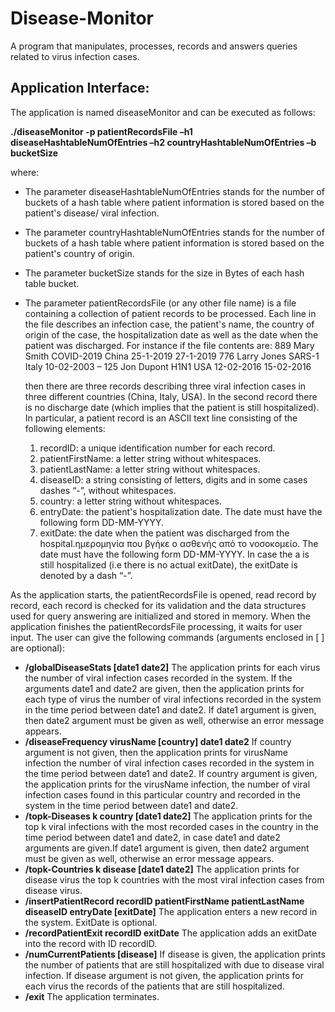 # Disease-Monitor

A program that manipulates, processes, records and answers queries related to virus infection cases. 

## Application Interface:
 
The application is named diseaseMonitor and can be executed as follows: 

**./diseaseMonitor -p patientRecordsFile –h1 diseaseHashtableNumOfEntries –h2 countryHashtableNumOfEntries –b bucketSize** 

where:
* The parameter diseaseHashtableNumOfEntries stands for the number of buckets of a hash table where patient information is stored based on the patient's disease/ viral infection.
* The parameter countryHashtableNumOfEntries stands for the number of buckets of a hash table where patient information is stored based on the patient's country of origin.
* The parameter bucketSize stands for the size in Bytes of each hash table bucket.
* The parameter patientRecordsFile (or any other file name) is a file containing a collection of patient records to  be processed. Each line in the file describes an               infection case, the patient's name, the country of origin of the case,  the hospitalization date as well as the date when the patient was discharged. For instance if the         file contents  are:
                889 Mary Smith COVID-2019 China 25-1-2019 27-1-2019
                776 Larry Jones SARS-1 Italy 10-02-2003 –
                125 Jon Dupont H1N1 USA 12-02-2016 15-02-2016
       
   then there are three records describing three viral infection cases in three different countries (China, Italy, USA). In the second record there is no discharge date            (which implies that the patient is still hospitalized). In particular, a patient record is an ASCII text line consisting of the following elements:
      
   1. recordID: a unique identification number for each record.
   2. patientFirstName: a letter string without whitespaces.
   3. patientLastName: a letter string without whitespaces.
   4. diseaseID: a string consisting of letters, digits and in some cases dashes “-”, without whitespaces.
   5. country: a letter string without whitespaces.
   6. entryDate: the patient's hospitalization date. The date must have the following form DD-MM-YYYY.
   7. exitDate: the date when the patient was discharged from the hospital.ημερομηνία που βγήκε ο ασθενής από το νοσοκομείο.  The date must have the following form 
         DD-MM-YYYY. In case the a is still hospitalized (i.e there is no actual exitDate), the exitDate is denoted by a dash “-”.

As the application starts, the patientRecordsFile is opened, read record by record, each record is checked for its validation and the data structures used for query answering are initialized and stored in memory. When the application finishes the patientRecordsFile processing, it waits for user input. The user can give the following commands (arguments enclosed in [ ] are optional):

* **/globalDiseaseStats \[date1 date2\]**
The application prints for each virus the number of viral infection cases recorded in the system. If the arguments date1 and date2 are given, then the application prints for each type of virus the number of viral infections recorded in the system in the time period between date1 and date2. If date1 argument is given, then date2 argument must be given as well, otherwise an error message appears.
* **/diseaseFrequency virusName \[country\] date1 date2**
If country argument is not given, then the application prints for virusName infection the number of viral infection cases recorded in the system in the time period between date1 and date2. If country argument is given, the application prints for the virusName infection, the number of viral infection cases found in this particular country and recorded in the system in the time period between date1 and date2.
* **/topk-Diseases k country \[date1 date2\]**
The application prints for the top k viral infections with the most recorded cases in the country in the time period between date1 and date2, in case date1 and date2 arguments are given.If date1 argument is given, then date2 argument must be given as well, otherwise an error message appears.
* **/topk-Countries k disease \[date1 date2\]**
The application prints for disease virus the top k countries with the most viral infection cases from disease virus.
* **/insertPatientRecord recordID patientFirstName patientLastName diseaseID entryDate \[exitDate\]**
The application enters a new record in the system. ExitDate is optional.
* **/recordPatientExit recordID exitDate**
The application adds an exitDate into the record with ID recordID.
* **/numCurrentPatients \[disease\]**
If disease is given, the application prints the number of patients that are still hospitalized with due to disease viral infection. If disease argument is not given, the application prints for each virus the records of the patients that are still hospitalized.
* **/exit**
The application terminates.
                
                
      
